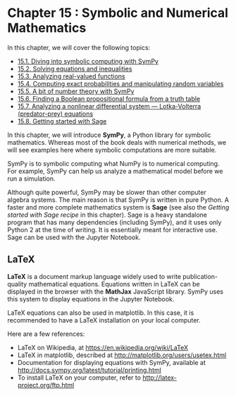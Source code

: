 # Chapter 15 : Symbolic and Numerical Mathematics

In this chapter, we will cover the following topics:

* [15.1. Diving into symbolic computing with SymPy](01_sympy_intro.md)
* [15.2. Solving equations and inequalities](02_solvers.md)
* [15.3. Analyzing real-valued functions](03_function.md)
* [15.4. Computing exact probabilities and manipulating random variables](04_stats.md)
* [15.5. A bit of number theory with SymPy](05_number_theory.md)
* [15.6. Finding a Boolean propositional formula from a truth table](06_logic.md)
* [15.7. Analyzing a nonlinear differential system — Lotka-Volterra (predator-prey) equations](07_lotka.md)
* [15.8. Getting started with Sage](08_sage.md)

In this chapter, we will introduce **SymPy**, a Python library for symbolic mathematics. Whereas most of the book deals with numerical methods, we will see examples here where symbolic computations are more suitable.

SymPy is to symbolic computing what NumPy is to numerical computing. For example, SymPy can help us analyze a mathematical model before we run a simulation.

Although quite powerful, SymPy may be slower than other computer algebra systems. The main reason is that SymPy is written in pure Python. A faster and more complete mathematics system is **Sage** (see also the *Getting started with Sage recipe* in this chapter). Sage is a heavy standalone program that has many dependencies (including SymPy), and it uses only Python 2 at the time of writing. It is essentially meant for interactive use. Sage can be used with the Jupyter Notebook.

## LaTeX

**LaTeX** is a document markup language widely used to write publication-quality mathematical equations. Equations written in LaTeX can be displayed in the browser with the **MathJax** JavaScript library. SymPy uses this system to display equations in the Jupyter Notebook.

LaTeX equations can also be used in matplotlib. In this case, it is recommended to have a LaTeX installation on your local computer.

Here are a few references:

* LaTeX on Wikipedia, at https://en.wikipedia.org/wiki/LaTeX
* LaTeX in matplotlib, described at http://matplotlib.org/users/usetex.html
* Documentation for displaying equations with SymPy, available at http://docs.sympy.org/latest/tutorial/printing.html
* To install LaTeX on your computer, refer to http://latex-project.org/ftp.html
